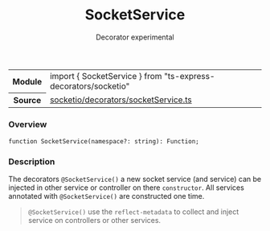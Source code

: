 <header class="symbol-info-header">    <h1 id="socketservice">SocketService</h1>    <label class="symbol-info-type-label decorator">Decorator</label>    <label class="api-type-label experimental">experimental</label>  </header>
<section class="symbol-info">      <table class="is-full-width">        <tbody>        <tr>          <th>Module</th>          <td>            <div class="lang-typescript">                <span class="token keyword">import</span> { SocketService }                 <span class="token keyword">from</span>                 <span class="token string">"ts-express-decorators/socketio"</span>                            </div>          </td>        </tr>        <tr>          <th>Source</th>          <td>            <a href="https://romakita.github.io/ts-express-decorators/#//blob/v3.0.0/src/socketio/decorators/socketService.ts#L0-L0">                socketio/decorators/socketService.ts            </a>        </td>        </tr>                </tbody>      </table>    </section>

### Overview

<pre><code class="typescript-lang">function <span class="token function">SocketService</span><span class="token punctuation">(</span>namespace?<span class="token punctuation">:</span> <span class="token keyword">string</span><span class="token punctuation">)</span><span class="token punctuation">:</span> Function<span class="token punctuation">;</span></code></pre>

### Description

The decorators `@SocketService()` a new socket service (and service) can be injected in other service or controller on there `constructor`.
All services annotated with `@SocketService()` are constructed one time.

> `@SocketService()` use the `reflect-metadata` to collect and inject service on controllers or other services.
